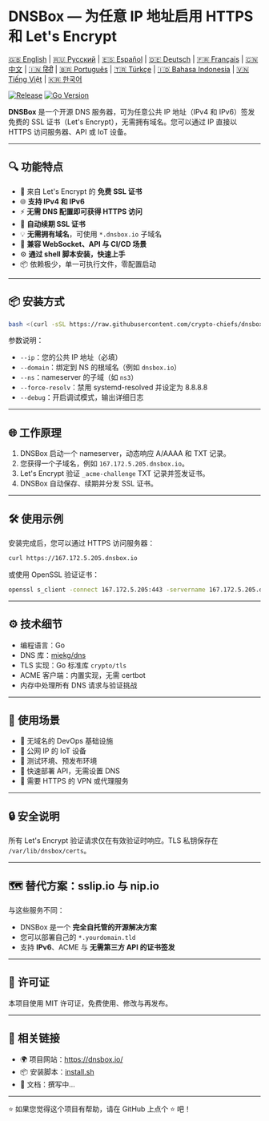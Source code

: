# DNSBox — 为任意 IP 地址启用 HTTPS 和 Let's Encrypt

[🇬🇧 English](../README.md) | [🇷🇺 Русский](/doc/README.ru.md) | [🇪🇸 Español](/doc/README.es.md) | [🇩🇪 Deutsch](/doc/README.de.md) | [🇫🇷 Français](/doc/README.fr.md) | [🇨🇳 中文](/doc/README.zh.md) | [🇮🇳 हिंदी](/doc/README.hi.md) | [🇧🇷 Português](/doc/README.pt.md) | [🇹🇷 Türkçe](/doc/README.tr.md) | [🇮🇩 Bahasa Indonesia](/doc/README.id.md) | [🇻🇳 Tiếng Việt](/doc/README.vi.md) | [🇰🇷 한국어](/doc/README.ko.md)

[![Release](https://img.shields.io/github/v/release/crypto-chiefs/dnsbox)](https://github.com/crypto-chiefs/dnsbox/releases)
[![Go Version](https://img.shields.io/github/go-mod/go-version/crypto-chiefs/dnsbox)](../go.mod)

**DNSBox** 是一个开源 DNS 服务器，可为任意公共 IP 地址（IPv4 和 IPv6）签发免费的 SSL 证书（Let's Encrypt），无需拥有域名。您可以通过 IP 直接以 HTTPS 访问服务器、API 或 IoT 设备。

---

## 🔍 功能特点

- 🔐 来自 Let's Encrypt 的 **免费 SSL 证书**
- 🌐 **支持 IPv4 和 IPv6**
- ⚡ **无需 DNS 配置即可获得 HTTPS 访问**
- 🔄 **自动续期 SSL 证书**
- 💡 **无需拥有域名**，可使用 `*.dnsbox.io` 子域名
- 🧩 **兼容 WebSocket、API 与 CI/CD 场景**
- ⚙️ **通过 shell 脚本安装，快速上手**
- 📦 依赖极少，单一可执行文件，零配置启动

---

## 📦 安装方式

```bash
bash <(curl -sSL https://raw.githubusercontent.com/crypto-chiefs/dnsbox/main/scripts/install.sh) --ip=167.172.5.205 --domain=dnsbox.io --ns=ns3
```

参数说明：
- `--ip`：您的公共 IP 地址（必填）
- `--domain`：绑定到 NS 的根域名（例如 `dnsbox.io`）
- `--ns`：nameserver 的子域（如 `ns3`）
- `--force-resolv`：禁用 systemd-resolved 并设定为 8.8.8.8
- `--debug`：开启调试模式，输出详细日志

---

## 🌐 工作原理

1. DNSBox 启动一个 nameserver，动态响应 A/AAAA 和 TXT 记录。
2. 您获得一个子域名，例如 `167.172.5.205.dnsbox.io`。
3. Let's Encrypt 验证 `_acme-challenge` TXT 记录并签发证书。
4. DNSBox 自动保存、续期并分发 SSL 证书。

---

## 🛠 使用示例

安装完成后，您可以通过 HTTPS 访问服务器：

```bash
curl https://167.172.5.205.dnsbox.io
```

或使用 OpenSSL 验证证书：

```bash
openssl s_client -connect 167.172.5.205:443 -servername 167.172.5.205.dnsbox.io
```

---

## ⚙️ 技术细节

- 编程语言：Go
- DNS 库：[miekg/dns](https://github.com/miekg/dns)
- TLS 实现：Go 标准库 `crypto/tls`
- ACME 客户端：内置实现，无需 certbot
- 内存中处理所有 DNS 请求与验证挑战

---

## 🧪 使用场景

- 🔧 无域名的 DevOps 基础设施
- 📡 公网 IP 的 IoT 设备
- 🧪 测试环境、预发布环境
- 🚀 快速部署 API，无需设置 DNS
- 🔐 需要 HTTPS 的 VPN 或代理服务

---

## 🔒 安全说明

所有 Let's Encrypt 验证请求仅在有效验证时响应。TLS 私钥保存在 `/var/lib/dnsbox/certs`。

---

## 🗺 替代方案：sslip.io 与 nip.io

与这些服务不同：
- DNSBox 是一个 **完全自托管的开源解决方案**
- 您可以部署自己的 `*.yourdomain.tld`
- 支持 **IPv6**、ACME 与 **无需第三方 API 的证书签发**

---

## 📜 许可证

本项目使用 MIT 许可证，免费使用、修改与再发布。

---

## 🔗 相关链接

- 🌍 项目网站：https://dnsbox.io/
- 📦 安装脚本：[install.sh](https://github.com/crypto-chiefs/dnsbox/blob/main/scripts/install.sh)
- 📖 文档：撰写中...

---

⭐ 如果您觉得这个项目有帮助，请在 GitHub 上点个 ⭐ 吧！
